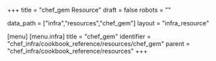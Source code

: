 +++
title = "chef_gem Resource"
draft = false
robots = ""

data_path = ["infra","resources","chef_gem"]
layout = "infra_resource"


[menu]
  [menu.infra]
    title = "chef_gem"
    identifier = "chef_infra/cookbook_reference/resources/chef_gem"
    parent = "chef_infra/cookbook_reference/resources"
+++

<!-- The contents of this page are automatically generated from the chef_gem.yaml file in the data directory. -->
<!-- To suggest a change, edit the https://github.com/chef/chef/blob/master/lib/chef/resource/chef_gem.rb file
      and submit a pull request to the https://github.com/chef/chef repository. -->
